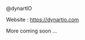 @dynartIO

Website : https://dynartio.com

More coming soon ...

<!---
dynartIO/dynartIO is a ✨ special ✨ repository because its `README.md` (this file) appears on your GitHub profile.
You can click the Preview link to take a look at your changes.
--->
